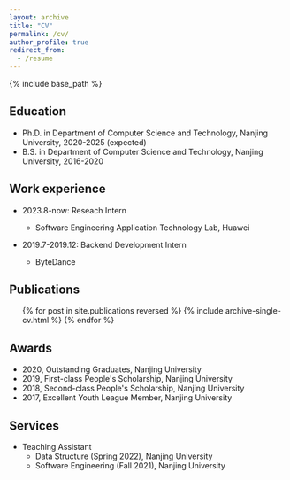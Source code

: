 ```yaml
---
layout: archive
title: "CV"
permalink: /cv/
author_profile: true
redirect_from:
  - /resume
---
```


{% include base_path %}

## Education
- Ph.D. in Department of Computer Science and Technology, Nanjing University, 2020-2025 (expected)
- B.S. in Department of Computer Science and Technology, Nanjing University, 2016-2020

## Work experience
- 2023.8-now: Reseach Intern
  - Software Engineering Application Technology Lab, Huawei

- 2019.7-2019.12: Backend Development Intern
  - ByteDance

## Publications
  <ul>{% for post in site.publications reversed %}
    {% include archive-single-cv.html %}
  {% endfor %}</ul>
  
## Awards
- 2020, Outstanding Graduates, Nanjing University
- 2019, First-class People's Scholarship, Nanjing University
- 2018, Second-class People's Scholarship, Nanjing University
- 2017, Excellent Youth League Member, Nanjing University
  
## Services
- Teaching Assistant
  - Data Structure (Spring 2022), Nanjing University
  - Software Engineering (Fall 2021), Nanjing University
